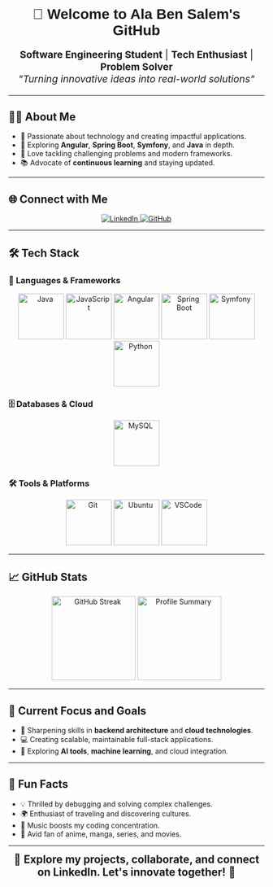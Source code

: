 <h1 align="center" style="font-family: 'Arial', sans-serif; color: hashtag#4A90E2;">
 <span style="animation: bounceIn 1.5s;">👋 Welcome to Ala Ben Salem's GitHub</span>
</h1>

<p align="center" style="font-size: 1.2rem; animation: fadeIn 2s;">
 <strong>Software Engineering Student</strong> | <strong>Tech Enthusiast</strong> | <strong>Problem Solver</strong> 
 <br>
 <em>"Turning innovative ideas into real-world solutions"</em>
</p>

---

## 🧑‍💻 About Me 
- 🌟 Passionate about technology and creating impactful applications.
- 🚀 Exploring **Angular**, **Spring Boot**, **Symfony**, and **Java** in depth.
- 🧠 Love tackling challenging problems and modern frameworks.
- 📚 Advocate of **continuous learning** and staying updated.

---

## 🌐 Connect with Me 
<p align="center">
 <a href="https://www.linkedin.com/in/ben-salem-ala/" target="_blank">
 <img src="https://img.shields.io/badge/LinkedIn-Connect-blue?style=for-the-badge&logo=linkedin&logoColor=white" alt="LinkedIn" style="transform: scale(1); transition: transform 0.3s ease-in-out; animation: pulse 1.5s infinite;" onmouseover​="this.style.transform='scale(1.1)'" onmouseout​="this.style.transform='scale(1)'">
 </a>
 <a href="https://github.com/Ala-Ben-Salem" target="_blank">
 <img src="https://img.shields.io/badge/GitHub-Profile-black?style=for-the-badge&logo=github&logoColor=white" alt="GitHub" style="transform: scale(1); transition: transform 0.3s ease-in-out; animation: pulse 1.5s infinite;" onmouseover​="this.style.transform='scale(1.1)'" onmouseout​="this.style.transform='scale(1)'">
 </a>
</p>

---

## 🛠️ Tech Stack 

### 🚀 Languages & Frameworks 
<p align="center" style="animation: slideInLeft 1.5s;">
 <img src="https://www.vectorlogo.zone/logos/java/java-ar21.svg" alt="Java" height="90">
 <img src="https://www.vectorlogo.zone/logos/javascript/javascript-ar21.svg" alt="JavaScript" height="90">
 <img src="https://www.vectorlogo.zone/logos/angular/angular-ar21.svg" alt="Angular" height="90">
 <img src="https://www.vectorlogo.zone/logos/springio/springio-ar21.svg" alt="Spring Boot" height="90">
 <img src="https://www.vectorlogo.zone/logos/symfony/symfony-ar21.svg" alt="Symfony" height="90">
 <img src="https://www.vectorlogo.zone/logos/python/python-ar21.svg" alt="Python" height="90">
</p>

### 🗄️ Databases & Cloud 
<p align="center" style="animation: slideInRight 1.5s;">
 <img src="https://www.vectorlogo.zone/logos/mysql/mysql-ar21.svg" alt="MySQL" height="90">
</p>

### 🛠 Tools & Platforms 
<p align="center" style="animation: bounceIn 1.5s;">
 <img src="https://www.vectorlogo.zone/logos/git-scm/git-scm-ar21.svg" alt="Git" height="90">
 <img src="https://www.vectorlogo.zone/logos/ubuntu/ubuntu-ar21.svg" alt="Ubuntu" height="90">
 <img src="https://www.vectorlogo.zone/logos/visualstudio_code/visualstudio_code-ar21.svg" alt="VSCode" height="90">
</p>

---

## 📈 GitHub Stats 
<p align="center">
 <img src="https://github-readme-streak-stats.herokuapp.com/?user=OmarGuesmi1&theme=radical&fire=FF4500" 
 alt="GitHub Streak" height="165">
 <img src="https://github-profile-summary-cards.vercel.app/api/cards/profile-details?username=OmarGuesmi1&theme=radical" 
 alt="Profile Summary" height="165">
</p>



---

## 🎯 Current Focus and Goals 
- 🌱 Sharpening skills in **backend architecture** and **cloud technologies**.
- 💻 Creating scalable, maintainable full-stack applications.
- 🧩 Exploring **AI tools**, **machine learning**, and cloud integration.

---

## 📢 Fun Facts 
- 💡 Thrilled by debugging and solving complex challenges.
- 🌍 Enthusiast of traveling and discovering cultures.
- 🎵 Music boosts my coding concentration.
- 🎥 Avid fan of anime, manga, series, and movies.

---

<p align="center">
 <span style="font-size: 1.3rem; animation: fadeInUp 1.5s;">🌟 <strong>Explore my projects, collaborate, and connect on LinkedIn. Let's innovate together!</strong> 🌟</span>
</p>
